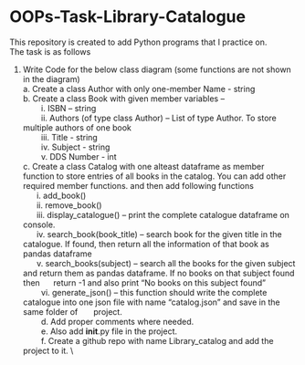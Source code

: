 # OOPs-Task-Library-Catalogue
This repository is created to add Python programs that I practice on. \
The task is as follows 
1.	Write Code for the below class diagram (some functions are not shown in the diagram) \
a.	Create a class Author with only one-member Name - string \
b.	Create a class Book with given member variables – \
&nbsp; &nbsp; &nbsp; &nbsp; i.	  ISBN – string \
&nbsp; &nbsp; &nbsp; &nbsp; ii.  	Authors (of type class Author) – List of type Author. To store multiple authors of one book \
&nbsp; &nbsp; &nbsp; &nbsp; iii.	Title - string \
&nbsp; &nbsp; &nbsp; &nbsp; iv. 	Subject - string \
&nbsp; &nbsp; &nbsp; &nbsp; v.	  DDS Number - int \
c.	 Create a class Catalog with one alteast dataframe as member function to store entries of all books in the catalog. You can add other required member functions. and then add        following functions \
&nbsp; &nbsp; &nbsp; i.	add_book() \
&nbsp; &nbsp; &nbsp; ii.	remove_book() \
&nbsp; &nbsp; &nbsp; iii.	display_catalogue() – print the complete catalogue dataframe on console. \
&nbsp; &nbsp; &nbsp; iv.	search_book(book_title) – search book for the given title in the catalogue. If found, then return all the information of that book as pandas dataframe \
&nbsp; &nbsp; &nbsp; v.	search_books(subject) – search all the books for the given subject and return them as pandas dataframe. If no books on that subject found then  &nbsp;&nbsp;&nbsp;&nbsp;     return -1 and also print “No books on this subject found” \
&nbsp; &nbsp; &nbsp; &nbsp; vi.	generate_json() – this function should write the complete catalogue into one json file with name “catalog.json” and save in the same folder of      &nbsp;&nbsp;&nbsp;&nbsp;&nbsp; project. \
&nbsp; &nbsp; &nbsp; &nbsp; d.	Add proper comments where needed. \
&nbsp; &nbsp; &nbsp; &nbsp; e.	Also add __init__.py file in the project. \
&nbsp; &nbsp; &nbsp; &nbsp; f.	Create a github repo with name Library_catalog and add the project to it. \

